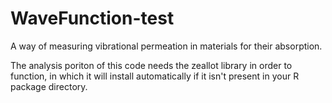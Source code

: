 # WaveFunction-test
A way of measuring vibrational permeation in materials for their absorption.

The analysis poriton of this code needs the zeallot library in order to function, in which it will install automatically if it isn't present in your R package directory.

